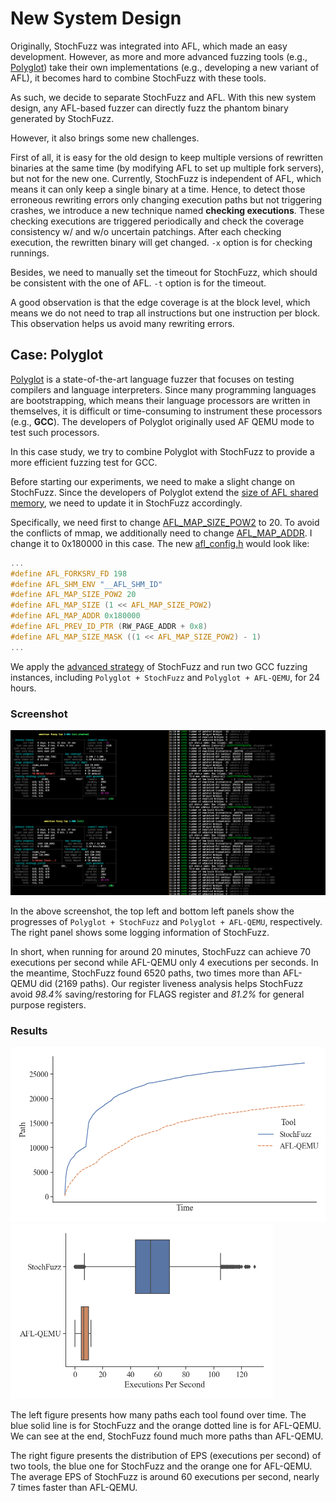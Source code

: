 # New System Design

Originally, StochFuzz was integrated into AFL, which made an easy development. However, as more and more advanced fuzzing tools (e.g., [Polyglot](https://github.com/s3team/Polyglot)) take their own implementations (e.g., developing a new variant of AFL), it becomes hard to combine StochFuzz with these tools. 

As such, we decide to separate StochFuzz and AFL. With this new system design, any AFL-based fuzzer can directly fuzz the phantom binary generated by StochFuzz.

However, it also brings some new challenges. 

First of all, it is easy for the old design to keep multiple versions of rewritten binaries at the same time (by modifying AFL to set up multiple fork servers), but not for the new one. Currently, StochFuzz is independent of AFL, which means it can only keep a single binary at a time. Hence, to detect those erroneous rewriting errors only changing execution paths but not triggering crashes, we introduce a new technique named __checking executions__. These checking executions are triggered periodically and check the coverage consistency w/ and w/o uncertain patchings. After each checking execution, the rewritten binary will get changed. `-x` option is for checking runnings.

Besides, we need to manually set the timeout for StochFuzz, which should be consistent with the one of AFL. `-t` option is for the timeout.

A good observation is that the edge coverage is at the block level, which means we do not need to trap all instructions but one instruction per block. This observation helps us avoid many rewriting errors.

## Case: Polyglot

[Polyglot](https://github.com/s3team/Polyglot) is a state-of-the-art language fuzzer that focuses on testing compilers and language interpreters. Since many programming languages are bootstrapping, which means their language processors are written in themselves, it is difficult or time-consuming to instrument these processors (e.g., __GCC__). The developers of Polyglot originally used AF QEMU mode to test such processors. 

In this case study, we try to combine Polyglot with StochFuzz to provide a more efficient fuzzing test for GCC. 

Before starting our experiments, we need to make a slight change on StochFuzz. Since the developers of Polyglot extend the [size of AFL shared memory](https://github.com/s3team/Polyglot/blob/main/AFL_replace_mutate/config.h#L323), we need to update it in StochFuzz accordingly.

Specifically, we need first to change [AFL_MAP_SIZE_POW2](https://github.com/ZhangZhuoSJTU/StochFuzz/blob/f90db25c300e79b9dd37748da883cb9d66a8253f/src/afl_config.h#L37) to 20. To avoid the conflicts of mmap, we additionally need to change [AFL_MAP_ADDR](https://github.com/ZhangZhuoSJTU/StochFuzz/blob/f90db25c300e79b9dd37748da883cb9d66a8253f/src/afl_config.h#L39). I change it to 0x180000 in this case. The new [afl_config.h](https://github.com/ZhangZhuoSJTU/StochFuzz/blob/f90db25c300e79b9dd37748da883cb9d66a8253f/src/afl_config.h) would look like:

```c
...
#define AFL_FORKSRV_FD 198
#define AFL_SHM_ENV "__AFL_SHM_ID"
#define AFL_MAP_SIZE_POW2 20 
#define AFL_MAP_SIZE (1 << AFL_MAP_SIZE_POW2)
#define AFL_MAP_ADDR 0x180000
#define AFL_PREV_ID_PTR (RW_PAGE_ADDR + 0x8)
#define AFL_MAP_SIZE_MASK ((1 << AFL_MAP_SIZE_POW2) - 1)
...
```

We apply the [advanced strategy](https://github.com/ZhangZhuoSJTU/StochFuzz#advanced-usage) of StochFuzz and run two GCC fuzzing instances, including `Polyglot + StochFuzz` and `Polyglot + AFL-QEMU`, for 24 hours.

### Screenshot

![screenshots](../imgs/polyglot_screenshot.png)

In the above screenshot, the top left and bottom left panels show the progresses of `Polyglot + StochFuzz` and `Polyglot + AFL-QEMU`, respectively. The right panel shows some logging information of StochFuzz.

In short, when running for around 20 minutes, StochFuzz can achieve 70 executions per second while AFL-QEMU only 4 executions per seconds. In the meantime, StochFuzz found 6520 paths, two times more than AFL-QEMU did (2169 paths). Our register liveness analysis helps StochFuzz avoid _98.4%_ saving/restoring for FLAGS register and _81.2%_ for general purpose registers.

### Results

<p float="center">
  <img title="" src="../imgs/polyglot_path.png" height="280">
  <img title="" src="../imgs/polyglot_eps.png" height="280">
</p>

The left figure presents how many paths each tool found over time. The blue solid line is for StochFuzz and the orange dotted line is for AFL-QEMU. We can see at the end, StochFuzz found much more paths than AFL-QEMU.

The right figure presents the distribution of EPS (executions per second) of two tools, the blue one for StochFuzz and the orange one for AFL-QEMU. The average EPS of StochFuzz is around 60 executions per second, nearly 7 times faster than AFL-QEMU.
